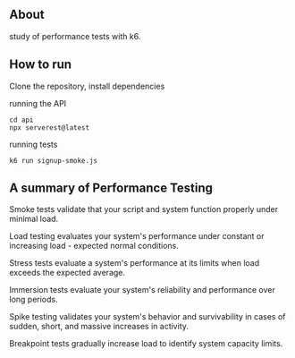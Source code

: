 
## About

study of performance tests with k6.


## How to run

Clone the repository, install dependencies

running the API

```
cd api
npx serverest@latest
```

running tests
```
k6 run signup-smoke.js
```


## A summary of Performance Testing

Smoke tests validate that your script and system function properly under minimal load.

Load testing evaluates your system's performance under constant or increasing load - expected normal conditions.

Stress tests evaluate a system's performance at its limits when load exceeds the expected average.

Immersion tests evaluate your system's reliability and performance over long periods.

Spike testing validates your system's behavior and survivability in cases of sudden, short, and massive increases in activity.

Breakpoint tests gradually increase load to identify system capacity limits.